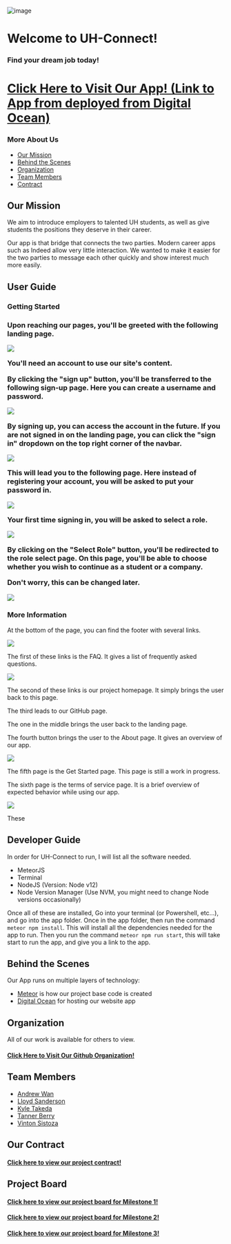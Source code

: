 ![image](https://github.com/uh-connect/home-page/assets/125630374/93abbe80-db55-4251-a305-a90d29b5533d)<h1>Welcome to UH-Connect!</h1>

<h3>Find your dream job today!</h3>

<h1><a href="http://164.92.108.208">Click Here to Visit Our App! (Link to App from deployed from Digital Ocean)</a></h1>

<h3>More About Us</h3>
<ul>
  <li><a href="#our-mission">Our Mission</a></li>
  <li><a href="#behind-the-scenes">Behind the Scenes</a></li>
  <li><a href="#organization">Organization</a></li>
  <li><a href="#team-members">Team Members</a></li>
  <li><a href="#contract">Contract</a></li>
</ul>

<h2 id="our-mission">Our Mission</h2>

We aim to introduce employers to talented  UH students, as well as give students the positions they deserve in their career.

Our app is that bridge that connects the two parties. Modern career apps such as Indeed allow very little interaction. We wanted to make it easier for the two parties to message each other quickly and show interest much more easily.

<h2>User Guide</h2>

<h3>Getting Started<h3>

Upon reaching our pages, you'll be greeted with the following landing page.

<img src="doc/landing.png">

You'll need an account to use our site's content.

By clicking the "sign up" button, you'll be transferred to the following sign-up page. Here you can create a username and password.

<img src="doc/signup.png">

By signing up, you can access the account in the future. If you are not signed in on the landing page, you can click the "sign in" dropdown on the top right corner of the navbar.

<img src="doc/signin-nav.png">

This will lead you to the following page. Here instead of registering your account, you will be asked to put your password in.

<img src="doc/signin.png">

Your first time signing in, you will be asked to select a role.

<img src="doc/landing-norole.png">

By clicking on the "Select Role" button, you'll be redirected to the role select page. On this page, you'll be able to choose whether you wish to continue as a student or a company.

Don't worry, this can be changed later.

<img src="doc/roleselect.png">

<h3>More Information</h3>

At the bottom of the page, you can find the footer with several links.

<img src="doc/footer.png">

The first of these links is the FAQ. It gives a list of frequently asked questions.

<img src="doc/footer-faq.png">

The second of these links is our project homepage. It simply brings the user back to this page.

The third leads to our GitHub page.

The one in the middle brings the user back to the landing page.

The fourth button brings the user to the About page. It gives an overview of our app.

<img src="doc/footer-about.png">

The fifth page is the Get Started page. This page is still a work in progress.

The sixth page is the terms of service page. It is a brief overview of expected behavior while using our app.

<img src="doc/footer-terms.png">

These 

<h2>Developer Guide</h2>

In order for UH-Connect to run, I will list all the software needed.

* MeteorJS
* Terminal
* NodeJS (Version: Node v12)
* Node Version Manager (Use NVM, you might need to change Node versions occasionally)

Once all of these are installed, Go into your terminal (or Powershell, etc...), and go into the app folder.
Once in the app folder, then run the command ```meteor npm install```. This will install all the dependencies needed for the app to run. Then you run the command ```meteor npm run start```, this will take start to run the app, and give you a link to the app.

<h2 id="behind-the-scenes">Behind the Scenes</h2>

Our App runs on multiple layers of technology:
<ul>
  <li><a href="https://www.meteor.com/">Meteor</a> is how our project base code is created</li>
  <li><a href="https://www.digitalocean.com//">Digital Ocean</a> for hosting our website app</li>
</ul>

<h2 id="organization">Organization</h2>

All of our work is available for others to view.
<h4><a href="https://github.com/uh-connect">Click Here to Visit Our Github Organization!</a></h4>


<h2 id="team-members">Team Members</h2>
<ul>
  <li><a href="https://github.com/andreww9924">Andrew Wan</a></li>
  <li><a href="https://github.com/lsanderson1">Lloyd Sanderson</a></li>
  <li><a href="https://github.com/kyletakeda">Kyle Takeda</a></li>
  <li><a href="https://github.com/TannerBerry">Tanner Berry</a></li>
  <li><a href="https://github.com/tsistoza">Vinton Sistoza</a></li>
</ul>

<h2 id="contract">Our Contract</h2>

<h4><a href="https://docs.google.com/document/d/1pMejVwFS32Qq-ZSnMN_upGQRkf20CDSqQLBBMPb7wD8/edit">Click here to view our project contract!</a></h4>

<h2 id="projectboard">Project Board</h2>

<h4><a href="https://github.com/orgs/uh-connect/projects/1/views/1">Click here to view our project board for Milestone 1!</a></h4>

<h4><a href="https://github.com/orgs/uh-connect/projects/2/views/1">Click here to view our project board for Milestone 2!</a></h4>

<h4><a href="https://github.com/orgs/uh-connect/projects/2/views/1">Click here to view our project board for Milestone 3!</a></h4>

